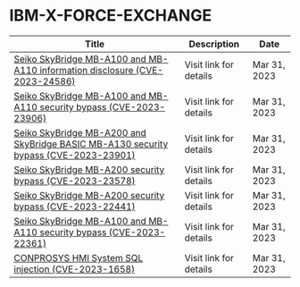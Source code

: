

# IBM-X-FORCE-EXCHANGE

 |Title|Description|Date|
 |---|---|---|
 |[Seiko SkyBridge MB-A100 and MB-A110 information disclosure (CVE-2023-24586)](https://exchange.xforce.ibmcloud.com/activity/list?filter=Vulnerabilities)|Visit link for details|Mar 31, 2023|
 |[Seiko SkyBridge MB-A100 and MB-A110 security bypass (CVE-2023-23906)](https://exchange.xforce.ibmcloud.com/activity/list?filter=Vulnerabilities)|Visit link for details|Mar 31, 2023|
 |[Seiko SkyBridge MB-A200 and SkyBridge BASIC MB-A130 security bypass (CVE-2023-23901)](https://exchange.xforce.ibmcloud.com/activity/list?filter=Vulnerabilities)|Visit link for details|Mar 31, 2023|
 |[Seiko SkyBridge MB-A200 security bypass (CVE-2023-23578)](https://exchange.xforce.ibmcloud.com/activity/list?filter=Vulnerabilities)|Visit link for details|Mar 31, 2023|
 |[Seiko SkyBridge MB-A200 security bypass (CVE-2023-22441)](https://exchange.xforce.ibmcloud.com/activity/list?filter=Vulnerabilities)|Visit link for details|Mar 31, 2023|
 |[Seiko SkyBridge MB-A100 and MB-A110 security bypass (CVE-2023-22361)](https://exchange.xforce.ibmcloud.com/activity/list?filter=Vulnerabilities)|Visit link for details|Mar 31, 2023|
 |[CONPROSYS HMI System SQL injection (CVE-2023-1658)](https://exchange.xforce.ibmcloud.com/activity/list?filter=Vulnerabilities)|Visit link for details|Mar 31, 2023|
 